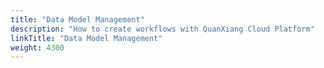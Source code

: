 ```yaml
---
title: "Data Model Management"
description: "How to create workflows with QuanXiang Cloud Platform"
linkTitle: "Data Model Management"
weight: 4300
---
```


